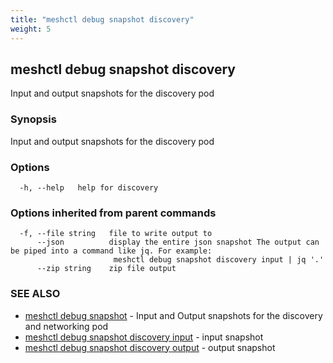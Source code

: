 ```yaml
---
title: "meshctl debug snapshot discovery"
weight: 5
---
```

## meshctl debug snapshot discovery

Input and output snapshots for the discovery pod

### Synopsis

Input and output snapshots for the discovery pod

### Options

```
  -h, --help   help for discovery
```

### Options inherited from parent commands

```
  -f, --file string   file to write output to
      --json          display the entire json snapshot The output can be piped into a command like jq. For example:
                       meshctl debug snapshot discovery input | jq '.'
      --zip string    zip file output
```

### SEE ALSO

* [meshctl debug snapshot](../meshctl_debug_snapshot)	 - Input and Output snapshots for the discovery and networking pod
* [meshctl debug snapshot discovery input](../meshctl_debug_snapshot_discovery_input)	 - input snapshot
* [meshctl debug snapshot discovery output](../meshctl_debug_snapshot_discovery_output)	 - output snapshot

